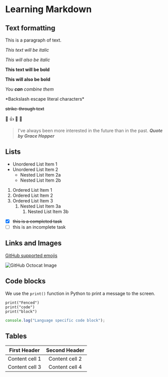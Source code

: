 # Learning Markdown
## Text formatting

This is a paragraph of text. 

*This text will be italic*

_This will also be italic_

**This text will be bold**

__This will also be bold__

*You **can** combine them*

\*Backslash escape literal characters\*

~~strike-through text~~

:cowboy_hat_face: :thumbsup: :tada: :rocket:

> I've always been more interested in the future than in the past. 
> ***Quote by Grace Hopper***

## Lists
* Unordered List Item 1
* Unordered List Item 2
  * Nested List Item 2a
  * Nested List Item 2b

1. Ordered List Item 1
2. Ordered List Item 2
3. Ordered List Item 3
    1. Nested List Item 3a
        1. Nested List Item 3b

- [x] ~~this is a completed task~~
- [ ] this is an incomplete task

## Links and Images
[GitHub supported emojis](http://www.emoji-cheat-sheet.com)

![GitHub Octocat Image](https://github.githubassets.com/images/modules/logos_page/Octocat.png)

## Code blocks
We use the `print()` function in Python to print a message to the screen.
```
print("Fenced")
print("code")
print("block")
```

```javascript
console.log("Language specific code block");
```

## Tables
| First Header | Second Header |
| ------------ | :-----------: |
| Content cell 1 | Content cell 2 |
| Content cell 3 | Content cell 4 |